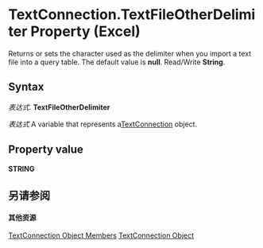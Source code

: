 
# TextConnection.TextFileOtherDelimiter Property (Excel)

Returns or sets the character used as the delimiter when you import a text file into a query table. The default value is  **null**. Read/Write **String**.


## Syntax

 _表达式_. **TextFileOtherDelimiter**

 _表达式_ A variable that represents a[TextConnection](21d04d46-3940-642b-a0fb-8e7c3fafc749.md) object.


## Property value

 **STRING**


## 另请参阅


#### 其他资源


[TextConnection Object Members](http://msdn.microsoft.com/library/6c3c1c87-9b23-f26f-376e-98acaca025e7%28Office.15%29.aspx)
[TextConnection Object](21d04d46-3940-642b-a0fb-8e7c3fafc749.md)